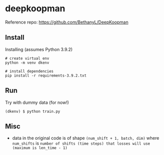 # deepkoopman

Reference repo: https://github.com/BethanyL/DeepKoopman

## Install

Installing (assumes Python 3.9.2)

```
# create virtual env
python -m venv dkenv

# install dependencies
pip install -r requirements-3.9.2.txt
```

## Run

Try with dummy data (for now!)

```
(dkenv) $ python train.py
```

## Misc

* data in the original code is of shape `(num_shift + 1, batch, dim)` where `num_shifts` is `number of shifts (time steps) that losses will use (maximum is len_time - 1)`